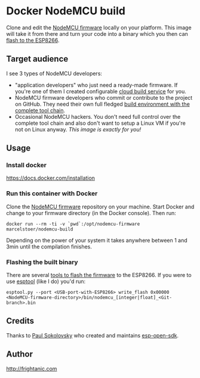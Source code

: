 # Docker NodeMCU build
Clone and edit the [NodeMCU firmware](https://github.com/nodemcu/nodemcu-firmware) locally on your platform. This image will take it from there and turn your code into a binary which you then can [flash to the ESP8266](https://learn.adafruit.com/building-and-running-micropython-on-the-esp8266/flash-firmware).

## Target audience
I see 3 types of NodeMCU developers:
- "application developers" who just need a ready-made firmware. If you're one of them I created configurable [cloud build service](http://frightanic.com/nodemcu-custom-build/index.php) for you.
- NodeMCU firmware developers who commit or contribute to the project on GitHub. They need their own full fledged [build environment with the complete tool chain](http://www.esp8266.com/wiki/doku.php?id=toolchain#how_to_setup_a_vm_to_host_your_toolchain).
- Occasional NodeMCU hackers. You don't need full control over the complete tool chain and also don't want to setup a Linux VM if you're not on Linux anyway. _This image is exactly for you!_

## Usage
### Install docker
https://docs.docker.com/installation

### Run this container with Docker
Clone the  [NodeMCU firmware](https://github.com/nodemcu/nodemcu-firmware) repository on your machine. Start Docker and change to your firmware directory (in the Docker console). Then run:

``docker run --rm -ti -v `pwd`:/opt/nodemcu-firmware marcelstoer/nodemcu-build``

Depending on the power of your system it takes anywhere between 1 and 3min until the compilation finishes. 

### Flashing the built binary
There are several [tools to flash the firmware](https://learn.adafruit.com/building-and-running-micropython-on-the-esp8266/flash-firmware) to the ESP8266. If you were to use [esptool](https://github.com/themadinventor/esptool) (like I do) you'd run:

`esptool.py --port <USB-port-with-ESP8266> write_flash 0x00000 <NodeMCU-firmware-directory>/bin/nodemcu_[integer|float]_<Git-branch>.bin `

## Credits
Thanks to [Paul Sokolovsky](http://pfalcon-oe.blogspot.com/) who created and maintains [esp-open-sdk](https://github.com/pfalcon/esp-open-sdk).

## Author
http://frightanic.com
